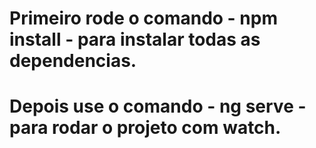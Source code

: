 # Primeiro rode o comando  - npm install - para instalar todas as dependencias.
# Depois use o comando  - ng serve - para rodar o projeto com watch.
